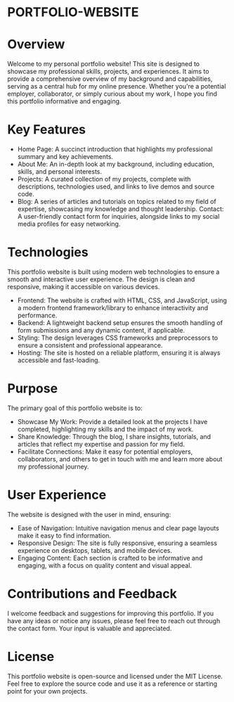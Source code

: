 # PORTFOLIO-WEBSITE
# Overview

Welcome to my personal portfolio website! This site is designed to showcase my professional skills, projects, and experiences. It aims to provide a comprehensive overview of my background and capabilities, serving as a central hub for my online presence. Whether you're a potential employer, collaborator, or simply curious about my work, I hope you find this portfolio informative and engaging.

# Key Features

+ Home Page: A succinct introduction that highlights my professional summary and key achievements.
+ About Me: An in-depth look at my background, including education, skills, and personal interests.
+ Projects: A curated collection of my projects, complete with descriptions, technologies used, and links to live demos and source code.
+ Blog: A series of articles and tutorials on topics related to my field of expertise, showcasing my knowledge and thought leadership.
Contact: A user-friendly contact form for inquiries, alongside links to my social media profiles for easy networking.
# Technologies
This portfolio website is built using modern web technologies to ensure a smooth and interactive user experience. The design is clean and responsive, making it accessible on various devices.

+ Frontend: The website is crafted with HTML, CSS, and JavaScript, using a modern frontend framework/library to enhance interactivity and performance.
+ Backend: A lightweight backend setup ensures the smooth handling of form submissions and any dynamic content, if applicable.
+ Styling: The design leverages CSS frameworks and preprocessors to ensure a consistent and professional appearance.
+ Hosting: The site is hosted on a reliable platform, ensuring it is always accessible and fast-loading.
  
# Purpose
The primary goal of this portfolio website is to:
+ Showcase My Work: Provide a detailed look at the projects I have completed, highlighting my skills and the impact of my work.
+ Share Knowledge: Through the blog, I share insights, tutorials, and articles that reflect my expertise and passion for my field.
+ Facilitate Connections: Make it easy for potential employers, collaborators, and others to get in touch with me and learn more about my professional journey.
# User Experience

The website is designed with the user in mind, ensuring:

+ Ease of Navigation: Intuitive navigation menus and clear page layouts make it easy to find information.
+ Responsive Design: The site is fully responsive, ensuring a seamless experience on desktops, tablets, and mobile devices.
+ Engaging Content: Each section is crafted to be informative and engaging, with a focus on quality content and visual appeal.

# Contributions and Feedback
I welcome feedback and suggestions for improving this portfolio. If you have any ideas or notice any issues, please feel free to reach out through the contact form. Your input is valuable and appreciated.

# License
This portfolio website is open-source and licensed under the MIT License. Feel free to explore the source code and use it as a reference or starting point for your own projects.
